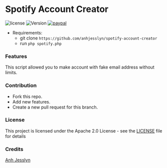 # Spotify Account Creator
![license](https://img.shields.io/github/license/anhjesslyn/spotify-account-creator?color=purple&logo=apache)
![Version](https://img.shields.io/badge/version-2.0-brightgreen.svg?style=flat)
[![paypal](https://www.paypalobjects.com/en_US/i/btn/btn_donateCC_LG.gif)](https://www.paypal.me/sryjesslyn)

- Requirements:<br>
  - git clone `https://github.com/anhjesslyn/spotify-account-creator`
  - run `php spotify.php`
 
### Features
This script allowed you to make account with fake email address without limits.

### Contribution
- Fork this repo.
- Add new features.
- Create a new pull request for this branch.

### License
This project is licensed under the Apache 2.0 License - see the [LICENSE](LICENSE) file for details

### Credits
[Anh Jesslyn](https://github.com/anhjesslyn)
